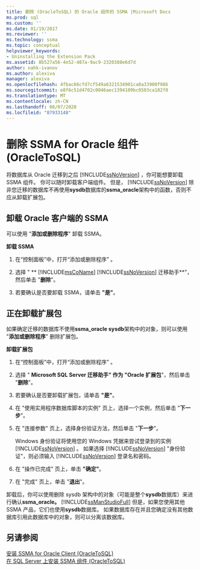 ```yaml
---
title: 删除 (OracleToSQL) 的 Oracle 组件的 SSMA |Microsoft Docs
ms.prod: sql
ms.custom: ''
ms.date: 01/19/2017
ms.reviewer: ''
ms.technology: ssma
ms.topic: conceptual
helpviewer_keywords:
- Uninstalling the Extension Pack
ms.assetid: 8b527a56-4e52-487a-9ac9-2320388e6d7d
author: nahk-ivanov
ms.author: alexiva
manager: alexiva
ms.openlocfilehash: 4fbac66cfd7cf549a6321534901ca8a33900f986
ms.sourcegitcommit: e8f6c51d4702c0046aec1394109bc0503ca182f0
ms.translationtype: MT
ms.contentlocale: zh-CN
ms.lasthandoff: 08/07/2020
ms.locfileid: "87933148"
---
```

# <a name="removing-ssma--for-oracle-components-oracletosql"></a>删除 SSMA for Oracle 组件 (OracleToSQL)
将数据库从 Oracle 迁移到之后 [!INCLUDE[ssNoVersion](../../includes/ssnoversion-md.md)] ，你可能想要卸载 SSMA 组件。 你可以随时卸载客户端组件。 但是， [!INCLUDE[ssNoVersion](../../includes/ssnoversion-md.md)] 除非您迁移的数据库不再使用**sysdb**数据库的**ssma_oracle**架构中的函数，否则不应从卸载扩展包。  
  
## <a name="uninstalling-the-ssma-for-oracle-client"></a>卸载 Oracle 客户端的 SSMA  
可以使用 "**添加或删除程序**" 卸载 SSMA。  
  
**卸载 SSMA**  
  
1.  在“控制面板”中，打开“添加或删除程序”  。  
  
2.  选择 " ** [!INCLUDE[msCoName](../../includes/msconame_md.md)] [!INCLUDE[ssNoVersion](../../includes/ssnoversion-md.md)] 迁移助手**"，然后单击 "**删除**"。  
  
3.  若要确认是否要卸载 SSMA，请单击 **"是"**。  
  
## <a name="uninstalling-the-extension-pack"></a>正在卸载扩展包  
如果确定迁移的数据库不使用**ssma_oracle sysdb**架构中的对象，则可以使用 "**添加或删除程序**" 删除扩展包。  
  
**卸载扩展包**  
  
1.  在“控制面板”中，打开“添加或删除程序”  。  
  
2.  选择 " **Microsoft SQL Server 迁移助手" 作为 "Oracle 扩展包**"，然后单击 "**删除**"。  
  
3.  若要确认是否要卸载扩展包，请单击 **"是"**。  
  
4.  在 "使用实用程序数据库脚本的实例" 页上，选择一个实例，然后单击 "**下一步**"。  
  
5.  在 "连接参数" 页上，选择身份验证方法，然后单击 "**下一步**"。  
  
    Windows 身份验证将使用您的 Windows 凭据来尝试登录到的实例 [!INCLUDE[ssNoVersion](../../includes/ssnoversion-md.md)] 。 如果选择 [!INCLUDE[ssNoVersion](../../includes/ssnoversion-md.md)] "身份验证"，则必须输入 [!INCLUDE[ssNoVersion](../../includes/ssnoversion-md.md)] 登录名和密码。  
  
6.  在 "操作已完成" 页上，单击 **"确定"**。  
  
7.  在 "完成" 页上，单击 "**退出**"。  
  
卸载后，你可以使用删除 sysdb 架构中的对象（可能是整个**sysdb**数据库）来进行确认**ssma_oracle。** [!INCLUDE[ssManStudioFull](../../includes/ssmanstudiofull-md.md)] 但是，如果您使用其他 SSMA 产品，它们也使用**sysdb**数据库。 如果数据库存在并且您确定没有其他数据库引用此数据库中的对象，则可以分离该数据库。  
  
## <a name="see-also"></a>另请参阅  
[安装 SSMA for Oracle Client &#40;OracleToSQL&#41;](../../ssma/oracle/installing-ssma-for-oracle-client-oracletosql.md)  
[在 SQL Server 上安装 SSMA 组件 &#40;OracleToSQL&#41;](../../ssma/oracle/installing-ssma-components-on-sql-server-oracletosql.md)  
  
